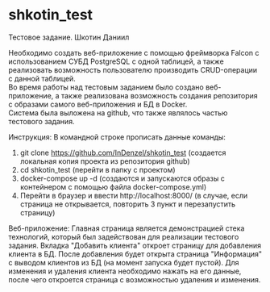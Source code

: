 # shkotin_test
Тестовое задание. Шкотин Даниил

Необходимо создать веб-приложение с помощью фреймворка Falcon с использованием СУБД PostgreSQL c одной таблицей, а также реализовать возможность пользователю производить CRUD-операции с данной таблицей.  
Во время работы над тестовым заданием было создано веб-приложение, а также реализована возможность создания репозитория с образами самого веб-приложения и БД в Docker.  
Система была выложена на github, что также являлось частью тестового задания.

Инструкция:
В командной строке прописать данные команды:
1) git clone https://github.com/InDenzel/shkotin_test (создается локальная копия проекта из репозитория github)
2) cd shkotin_test (перейти в папку с проектом)
3) docker-compose up -d (создаются и запускаются образы с контейнером с помощью файла docker-compose.yml)
4) Перейти в браузер и ввести http://localhost:8000/ (в случае, если страница не открывается, повторить 3 пункт и перезапустить страницу)

Веб-приложение:
Главная страница является демонстрацией стека технологий, который был задействован для реализации тестового задания.
Вкладка "Добавить клиента" откроет страницу для добавления клиента в БД. 
После добавления будет открыта страница "Информация" с выводом клиентов из БД (на момент запуска будет пустой).
Для изменения и удаления клиента необходимо нажать на его данные, после чего откроется страница с возможностью удаления и изменения.

